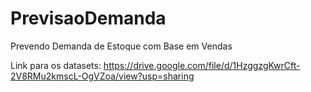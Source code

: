 # PrevisaoDemanda
Prevendo Demanda de Estoque com Base em Vendas

Link para os datasets: https://drive.google.com/file/d/1HzggzgKwrCft-2V8RMu2kmscL-OgVZoa/view?usp=sharing
